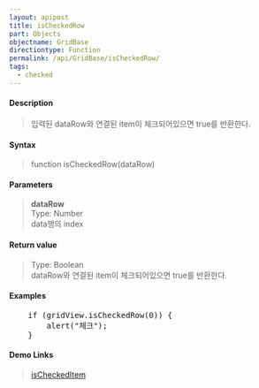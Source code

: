 ```yaml
---
layout: apipost
title: isCheckedRow
part: Objects
objectname: GridBase
directiontype: Function
permalink: /api/GridBase/isCheckedRow/
tags:
  - checked
---
```



#### Description

> 입력된 dataRow와 연결된 item이 체크되어있으면 true를 반환한다.  

#### Syntax

> function isCheckedRow(dataRow)  

#### Parameters

> **dataRow**  
> Type: Number  
> data행의 index  

#### Return value

> Type: Boolean  
> dataRow와 연결된 item이 체크되어있으면 true를 반환한다.  

#### Examples 

<pre class="prettyprint">
    if (gridView.isCheckedRow(0)) {
        alert("체크");
    }
</pre>

#### Demo Links
> [isCheckedItem](/api/GridBase/isCheckedItem)